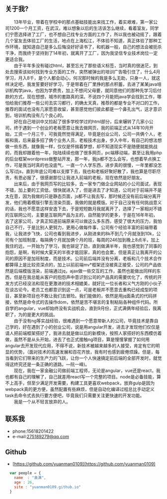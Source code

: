 ## 关于我?
&ensp;&ensp;&ensp;&ensp;13年毕业，带着在学校中的那点基础技能出来找工作，着实艰难，第一家公司1200一个月工资，在武汉，难以想象以后的生活该怎么继续，看着室友，同学们宁愿选择进了工厂，也不想自己找专业方面的工作了，所以我也被动摇了，跟着几个室友去体验工厂的生活，地点在上海松江，不体验不知道，真正体验了那种工作环境，就知道自己是多么后悔没好好读书了，和机器一般，自己的想法会被扼杀干净，而我终于坚持到了14年初，就离开了工厂，因为我坚信专业技术岗位一定更适合我。
</br>&ensp;&ensp;&ensp;&ensp;由于半年多没有碰过html，甚至忘光了那些语义标签，当时真的很迷茫，到处去搜索该如何找到专业方面的工作，突然被弹出的培训广告吸引住了，什么4月学习，月入8千，是个人都会动心，何况那时候的我是多么无助，只身一人，就这样决定吧，我发誓要好好学习，于是带着在厂里挣的那点积蓄，去进了某某java培训机构学java，也因为学费贵，加上不想问父母要，就同意他们的那种先学习后付款的方式，现在想想，城市的套路真的深。不说四个月能把java学会找到工作，哪怕给我们推荐一些公司去实习都行，的确太天真，推荐的都是专业不对口的工作，推荐的面试也没有几家愿意收留，甚至感觉他们彼此都是一个鼻孔出气，这才意识到，培训机构没有几个良心的。
</br>&ensp;&ensp;&ensp;&ensp;好在自己培训中又捡起了很多学校学过的html部分，后来辗转了几家小公司，终于遇到一个创业的老板愿意让我去做网页，我的前端正式从14年10月开始，工资一个月三千，可我竟然觉得满足，毕竟是创业公司，公司一共俩个人，老板和我，后来最多招了俩个业务人员，老板技术出身，步入中年，有自己的想法想做一些东西，就像我一样，仅仅是怀揣着梦想，却不知道现实不是随便就能挑战的，而我却跟着他一年，陆陆续续也做了很多网页，pc端移动端，甚至让我用php的后台框架wordpress做整站开发，那一年，我js都不怎么会写，也想着早点换工作，可是我当时真的也没底气，一直一个人学东西，进步真的很慢，一年里都没怎么写过js，直到年底公司难以支撑下去，我也和老板好聚好散了，我也算是尽职尽责，有恩必报了，很感谢那位让我进入前端的老板，现在依然是好朋友。
</br>&ensp;&ensp;&ensp;&ensp;出来后，由于我网页写的比较多，去一家专门做企业网站的小公司面试，表现不错，加上要的工资低，很快就进入了，但是进去了才知道，公司对于前端并不是太在意，因为我做的只是静态页面，js都不让我去写，那时候还没有前后端分离开发，他们用着模版引擎去渲染页面，我做的就是模版。对于自己没有任何挑战意义的话，我也不愿意这样安逸下去，于是短短数月我就离开了，选择了一家相对不错的互联网公司，主要是互联网产品为主的，自然能学的更多，于是在16年年初，去了这家公司，才真正知道前端原来可以做这么多东西，感受了很大的压力，我怕自己不行，于是比别人更努力，更用心做每件事，公司有个经验丰富的前端带着我，让我进步飞快，公司也看到我进步，从刚进来的8k不到几个月就涨到10k，公司有个加班制度，每隔俩个月就加俩个月的班，每周的246加到晚上8点半，加上我住的远，一开始为了学习，我也铆足了劲，直到做满半年，我也感觉到了同事的抱怨，是啊，有时候大夏天的半夜才能回家，真的也会累，但是真正让我离开的公司的原因不是加班制度，而是技术。公司前后端并没有分离，老板和几个技术合作都算得上是比较资深点的，加上以前前端mv*框架还没被真正接受，公司的产品依然是后端模版渲染，前端通过jq，ajax做一些交互的工作，虽然也能做出同样的东西，但是在我总能从客户的抱怨声中意识到公司的产品真的需要优化了，传统的开发方式已经没法和现在更激进的技术相媲美，就好比一位长者和义气方刚的小伙子在谈古论今。老员工也都意识到这一点，可是老板并不愿意去重构已经成型的项目，甚至新项目也不敢让我们去冒险。我们能做的，依然是用jq面条式的代码拼接，依然是命令式的去操作dom，依然是苦不堪言的复制粘贴各种组件代码。所自学的angular，vue却始终没有实战机会，直到9月份，正式满俩年经验后，我离职了，为的是更大的挑战。
</br>&ensp;&ensp;&ensp;&ensp;由于没有ng等实战经验，很难遇到一个愿意带新人的公司，毕竟技术是靠自己学的，好在遇到了小的创业公司，说是用angular开发，进去才发现他们仅仅是请人把前端框架搭好了，我进去就是做以后的新模块，按照人家搭好的东西模仿着做，虽然不是从头开始，进去了也正式接触ng项目，算是慢慢掌握了如何用angular去开发现代应用，不得不说，新技术被越来越多的人接受，肯定有它的明显的优势，（面对技术的高速发展和百花齐放，我有时也感到疲倦烦躁。但是，每当看到它们带来的生产力的飞跃，让你一个人快速搞定前后端的全部开发时，就觉得这终究还是一条正确的道路。—阮一峰)。
</br>&ensp;&ensp;&ensp;&ensp;现在，我在一家金融公司做前端工程师，无论是angular，vue还是react，我也都有自己的理解了，自己就差用react写一个完整的项目。node是必备技能，算不上高手，但至少满足开发需要，构建工具更喜欢webpack，放弃gulp是因为webpack真的更方便，虽然配置有些麻烦，但是自动化编译过程总比手动定义task去命令式去执行要方便吧，毕竟我们只需要关注更快速的开发功能。
</br>&ensp;&ensp;&ensp;&ensp;我是一个从不轻言放弃的人。

## 联系我
* phone:15618201422  
* e-mail:275189279@qq.com

## Github
* [https://github.com/yuanman0109](https://github.com/yuanman0109) 

```javascript
  var people = {
    name  : "袁满",
    age : 26,
    site : "yuanman0109.github.io"
  }
```